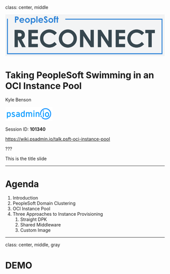 class: center, middle

![Reconnect](images/reconnect.png)

# Taking PeopleSoft Swimming in an OCI Instance Pool

Kyle Benson

![psadmin.io](images/psadmin_io.png)

Session ID: **101340**

https://wiki.psadmin.io/talk.psft-oci-instance-pool

???

This is the title slide

---

# Agenda

1. Introduction
1. PeopleSoft Domain Clustering 
1. OCI Instance Pool
1. Three Approaches to Instance Provisioning
    1. Straight DPK
    1. Shared Middleware
    1. Custom Image

---
class: center, middle, gray

# DEMO